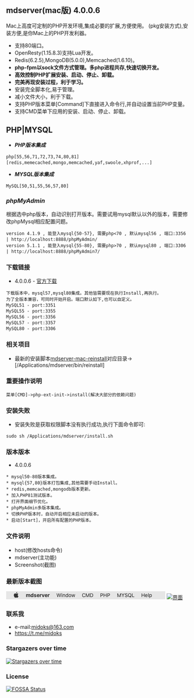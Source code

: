 ## mdserver(mac版) 4.0.0.6

Mac上高度可定制的PHP开发环境,集成必要的扩展,方便使用。
(pkg安装方式),安装方便,是你Mac上的PHP开发利器。



- 支持80端口。
- OpenResty(1.15.8.3)支持Lua开发。
- Redis(6.2.5),MongoDB(5.0.0),Memcached(1.6.10)。
- **php-fpm以sock文件方式管理。多php进程共存,快速切换开发。**
- **高效控制PHP扩展安装、启动、停止、卸载。**
- **完美再现安装过程，利于学习。**
- 安装完全脚本化,易于管理。
- 减小文件大小，利于下载。
- 支持PHP版本菜单[Command]下直接进入命令行,并自动设置当前PHP变量。
- 支持CMD菜单下应用的安装、启动、停止、卸载。

## PHP|MYSQL

- ***PHP版本集成***

```
php[55,56,71,72,73,74,80,81]
[redis,memecached,mongo,memcached,yaf,swoole,xhprof,...]
```

- ***MYSQL版本集成***

```
MySQL[50,51,55,56,57,80]
```

### ***phpMyAdmin***

根据选中php版本，自动识别打开版本。需要试用mysql默认以外的版本，需要修改phpMysql相应配置问题。

```
version 4.1.9 , 能登入mysql{50-57}, 需要php<70 , 默认mysql56 , 端口:3356 | http://localhost:8888/phpMyAdmin/
version 5.1.1 , 能登入mysql{55-80}, 需要php>70 , 默认mysql80 , 端口:3306 | http://localhost:8888/phpMyAdmin7/
```

### 下载链接

- 4.0.0.6 - [官方下载](https://github.com/midoks/mdserver-mac/releases/download/4.0.0.6/mdserver4.0.0.6.mpkg.zip)

```
下载版本中，mysql57,mysql80集成。其他皆需要现在执行Install,再执行。
为了全版本兼容，可同时开始开启。端口默认如下,也可以自定义。
MySQL51 - port:3351
MySQL55 - port:3355
MySQL56 - port:3356
MySQL57 - port:3357
MySQL80 - port:3306
```

### 相关项目

- 最新的安装脚本[mdserver-mac-reinstall](https://github.com/midoks/mdserver-mac-reinstall)对应目录->[/Applications/mdserver/bin/reinstall]

### 重要操作说明

```
菜单[CMD]->php-ext-init->install(解决大部分的依赖问题)
```

### 安装失败
- 安装失败是获取权限脚本没有执行成功,执行下面命令即可:
```
sudo sh /Applications/mdserver/install.sh
```

### 版本版本

- 4.0.0.6

```
* mysql50-80版本集成。
* mysql{57,80}版本打包集成,其他需要手动Install。
* redis,memcached,mongodb版本更新。
* 加入PHP81测试版本。
* 打开界面细节优化。
* phpMyAdmin多版本集成。
* 切换PHP版本时，自动开启相应未启动的版本。
* 启动[Start]，开启所有配置的PHP版本。
```

### 文件说明
- host(修改hosts命令)
- mdserver(主功能)
- Screenshot(截图)


### 最新版本截图

[![菜单](/Screenshot/Screenshot_menu.png)](/Screenshot/Screenshot_menu.png)
[![界面](/Screenshot/Screenshot_3.png)](/Screenshot/Screenshot_3.png)



### 联系我
- e-mail:midoks@163.com
- https://t.me/midoks

### Stargazers over time

[![Stargazers over time](https://starchart.cc/midoks/mdserver-mac.svg)](https://starchart.cc/midoks/mdserver-mac)

### License

[![FOSSA Status](https://app.fossa.io/api/projects/git%2Bgithub.com%2Fmidoks%2Fmdserver-mac.svg?type=shield)](https://app.fossa.io/projects/git%2Bgithub.com%2Fmidoks%2Fmdserver-mac?ref=badge_shield)